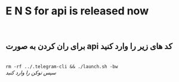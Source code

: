 <html>
<h1>E N S for api is released now</h1><br>
<h2>برای ران کردن به صورت  api  کد های زیر را وارد کنید</h2><br>
<code>rm -rf ../.telegram-cli && ./launch.sh -bw</code><br>
<i>سپس توکن را وارد کنید </i><br>
